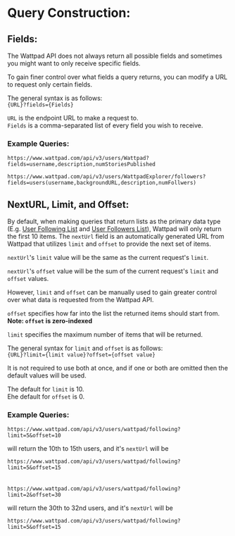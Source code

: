 # Query Construction:

## Fields:

The Wattpad API does not always return all possible fields and sometimes you might want to only receive specific fields.

To gain finer control over what fields a query returns, you can modify a URL to request only certain fields.

The general syntax is as follows: \
`{URL}?fields={Fields}`

`URL` is the endpoint URL to make a request to. \
`Fields` is a comma-separated list of every field you wish to receive.

### Example Queries:

`https://www.wattpad.com/api/v3/users/Wattpad?fields=username,description,numStoriesPublished`

`https://www.wattpad.com/api/v3/users/WattpadExplorer/followers?fields=users(username,backgroundURL,description,numFollwers)`

## NextURL, Limit, and Offset:

By default, when making queries that return lists as the primary data type (E.g. [User Following List](../API_Endpoints/User_Following_List.md) and [User Followers List](../API_Endpoints/User_Followers_List.md)), Wattpad will only return the first 10 items. The `nextUrl` field is an automatically generated URL from Wattpad that utilizes `limit` and `offset` to provide the next set of items.

`nextUrl`'s `limit` value will be the same as the current request's `limit`.

`nextUrl`'s `offset` value will be the sum of the current request's `limit` and `offset` values.

However, `limit` and `offset` can be manually used to gain greater control over what data is requested from the Wattpad API.

`offset` specifies how far into the list the returned items should start from. \
**Note: `offset` is zero-indexed**

`limit` specifies the maximum number of items that will be returned.

The general syntax for `limit` and `offset` is as follows: \
`{URL}?limit={limit value}?offset={offset value}`

It is not required to use both at once, and if one or both are omitted then the default values will be used.

The default for `limit` is 10. \
Ehe default for `offset` is 0.

### Example Queries:

`https://www.wattpad.com/api/v3/users/wattpad/following?limit=5&offset=10`

will return the 10th to 15th users, and it's `nextUrl` will be

`https://www.wattpad.com/api/v3/users/wattpad/following?limit=5&offset=15`
\
\
\
`https://www.wattpad.com/api/v3/users/wattpad/following?limit=2&offset=30`

will return the 30th to 32nd users, and it's `nextUrl` will be

`https://www.wattpad.com/api/v3/users/wattpad/following?limit=5&offset=15`